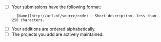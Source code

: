 - [ ] Your submissions have the following format:
    ```
    - [Name](http://url.of/source/code) - Short description, less than 250 characters.
    ```
- [ ] Your additions are ordered alphabetically.
- [ ] The projects you add are actively maintained.

